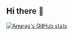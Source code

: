 ## Hi there 👋

[![Anurag's GitHub stats](https://github-readme-stats.vercel.app/api?username=AleexzAH)](https://github.com/anuraghazra/github-readme-stats)

